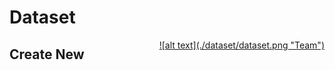 # Dataset
<a href="images/dataset/dataset.png" data-lightbox="dataset" data-title="Dataset" style="display: block; float:right;">
  ![alt text](./dataset/dataset.png "Team")
</a>

## Create New